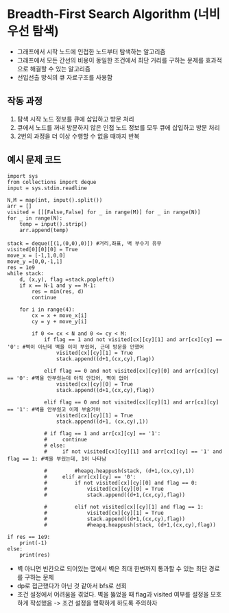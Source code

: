 # Breadth-First Search Algorithm (너비 우선 탐색)
* 그래프에서 시작 노드에 인접한 노드부터 탐색하는 알고리즘
* 그래프에서 모든 간선의 비용이 동일한 조건에서 최단 거리를 구하는 문제를 효과적으로 해결할 수 있는 알고리즘
* 선입선출 방식의 큐 자료구조를 사용함

## 작동 과정
1. 탐색 시작 노드 정보를 큐에 삽입하고 방문 처리
2. 큐에서 노드를 꺼내 방문하지 않은 인접 노드 정보를 모두 큐에 삽입하고 방문 처리
3. 2번의 과정을 더 이상 수행할 수 없을 때까지 반복

## 예시 문제 코드
```python3
import sys
from collections import deque
input = sys.stdin.readline

N,M = map(int, input().split())
arr = []
visited = [[[False,False] for _ in range(M)] for _ in range(N)]
for _ in range(N):
    temp = input().strip()
    arr.append(temp)

stack = deque([(1,(0,0),0)]) #거리,좌표, 벽 부수기 유무
visited[0][0][0] = True
move_x = [-1,1,0,0]
move_y =[0,0,-1,1]
res = 1e9
while stack:
    d, (x,y), flag =stack.popleft()
    if x == N-1 and y == M-1:
        res = min(res, d)
        continue

    for i in range(4):
        cx = x + move_x[i]
        cy = y + move_y[i]

        if 0 <= cx < N and 0 <= cy < M:
            if flag == 1 and not visited[cx][cy][1] and arr[cx][cy] == '0': #벽이 아닌데 벽을 이미 부쉈어, 근데 방문을 안했어
                visited[cx][cy][1] = True
                stack.append((d+1,(cx,cy),flag))
            
            elif flag == 0 and not visited[cx][cy][0] and arr[cx][cy] == '0': #벽을 안부쉈는데 아직 안갔어, 벽이 없어
                visited[cx][cy][0] = True
                stack.append((d+1,(cx,cy),flag))
            
            elif flag == 0 and not visited[cx][cy][1] and arr[cx][cy] == '1': #벽을 안부쉈고 이제 부술거야
                visited[cx][cy][1] = True
                stack.append((d+1, (cx,cy),1))

            # if flag == 1 and arr[cx][cy] == '1':
            #     continue
            # else:
            #     if not visited[cx][cy][1] and arr[cx][cy] == '1' and flag == 1: #벽을 부쉈는데, 1이 나타남
                   
            #         #heapq.heappush(stack, (d+1,(cx,cy),1))
            #     elif arr[cx][cy] == '0':
            #         if not visited[cx][cy][0] and flag == 0:
            #             visited[cx][cy][0] = True
            #             stack.append((d+1,(cx,cy),flag))

            #         elif not visited[cx][cy][1] and flag == 1:
            #             visited[cx][cy][1] = True
            #             stack.append((d+1,(cx,cy),flag))
            #             #heapq.heappush(stack, (d+1,(cx,cy),flag))

if res == 1e9:
    print(-1)
else:
    print(res)
```
* 벽 아니면 빈칸으로 되어있는 맵에서 벽은 최대 한번까지 통과할 수 있는 최단 경로를 구하는 문제
* dp로 접근했다가 아닌 것 같아서 bfs로 선회
* 조건 설정에서 어려움을 겪었다. 벽을 뚫었을 때 flag과 visited 여부를 설정을 모호하게 작성했음
  -> 조건 설정을 명확하게 하도록 주의하자
